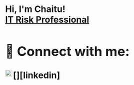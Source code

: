 <h1>Hi, I'm Chaitu! <br/><a</a><a href="https://www.linkedin.com/in/chaituatluri/">IT Risk Professional</a>


<h2> 🤳 Connect with me:</h2>
[<img align="left" alt="Chaitu | LinkedIn" width="22px" src="https://cdn.jsdelivr.net/npm/simple-icons@v3/icons/linkedin.svg" />][linkedin]

[linkedin]: https://linkedin.com/in/chaituatluri

